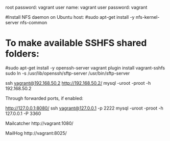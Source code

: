 root password: vagrant
user name: vagrant
user password: vagrant

#Install NFS daemon on Ubuntu host:
#sudo apt-get install -y nfs-kernel-server nfs-common

# To make available SSHFS shared folders:
#sudo apt-get install -y openssh-server
vagrant plugin install vagrant-sshfs
sudo ln -s /usr/lib/openssh/sftp-server /usr/bin/sftp-server

ssh vagrant@192.168.50.2
http://192.168.50.2/
mysql -uroot -proot -h 192.168.50.2

  Through forwarded ports, if enabled:
  
http://127.0.0.1:8080/
ssh vagrant@127.0.0.1 -p 2222
mysql -uroot -proot -h 127.0.0.1 -P 3360

  Mailcatcher
http://vagrant:1080/

  MailHog
http://vagrant:8025/
